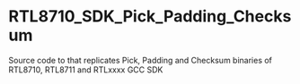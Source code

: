 # RTL8710_SDK_Pick_Padding_Checksum
Source code to that replicates Pick, Padding and Checksum binaries of RTL8710, RTL8711 and RTLxxxx GCC SDK 
